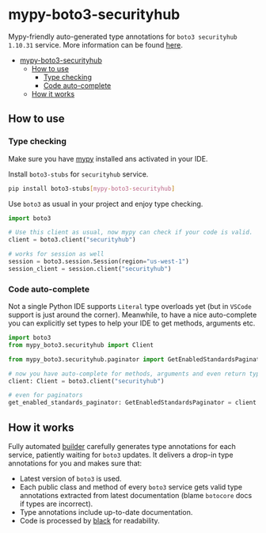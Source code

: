 # mypy-boto3-securityhub

Mypy-friendly auto-generated type annotations for `boto3 securityhub 1.10.31` service.
More information can be found [here](https://github.com/vemel/mypy_boto3).

- [mypy-boto3-securityhub](#mypy-boto3-securityhub)
  - [How to use](#how-to-use)
    - [Type checking](#type-checking)
    - [Code auto-complete](#code-auto-complete)
  - [How it works](#how-it-works)

## How to use

### Type checking

Make sure you have [mypy](https://github.com/python/mypy) installed ans activated in your IDE.

Install `boto3-stubs` for `securityhub` service.

```bash
pip install boto3-stubs[mypy-boto3-securityhub]
```

Use `boto3` as usual in your project and enjoy type checking.

```python
import boto3

# Use this client as usual, now mypy can check if your code is valid.
client = boto3.client("securityhub")

# works for session as well
session = boto3.session.Session(region="us-west-1")
session_client = session.client("securityhub")

```

### Code auto-complete

Not a single Python IDE supports `Literal` type overloads yet (but in `VSCode` support is just around the corner).
Meanwhile, to have a nice auto-complete you can explicitly set types to help your IDE to get methods, arguments etc.

```python
import boto3
from mypy_boto3.securityhub import Client

from mypy_boto3.securityhub.paginator import GetEnabledStandardsPaginator

# now you have auto-complete for methods, arguments and even return types
client: Client = boto3.client("securityhub")

# even for paginators
get_enabled_standards_paginator: GetEnabledStandardsPaginator = client.get_paginator("get_enabled_standards")
```

## How it works

Fully automated [builder](https://github.com/vemel/mypy_boto3) carefully generates
type annotations for each service, patiently waiting for `boto3` updates. It delivers
a drop-in type annotations for you and makes sure that:

- Latest version of `boto3` is used.
- Each public class and method of every `boto3` service gets valid type annotations
  extracted from latest documentation (blame `botocore` docs if types are incorrect).
- Type annotations include up-to-date documentation.
- Code is processed by [black](https://github.com/psf/black) for readability.